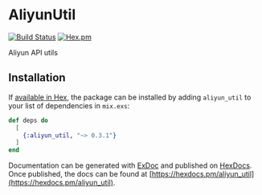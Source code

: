 # AliyunUtil

[![Build Status](https://semaphoreci.com/api/v1/ug0/aliyun_util/branches/master/shields_badge.svg)](https://semaphoreci.com/ug0/aliyun_util)
[![Hex.pm](https://img.shields.io/hexpm/v/aliyun_util.svg)](https://hex.pm/packages/aliyun_util)


Aliyun API utils

## Installation

If [available in Hex](https://hex.pm/docs/publish), the package can be installed
by adding `aliyun_util` to your list of dependencies in `mix.exs`:

```elixir
def deps do
  [
    {:aliyun_util, "~> 0.3.1"}
  ]
end
```

Documentation can be generated with [ExDoc](https://github.com/elixir-lang/ex_doc)
and published on [HexDocs](https://hexdocs.pm). Once published, the docs can
be found at [https://hexdocs.pm/aliyun_util](https://hexdocs.pm/aliyun_util).

